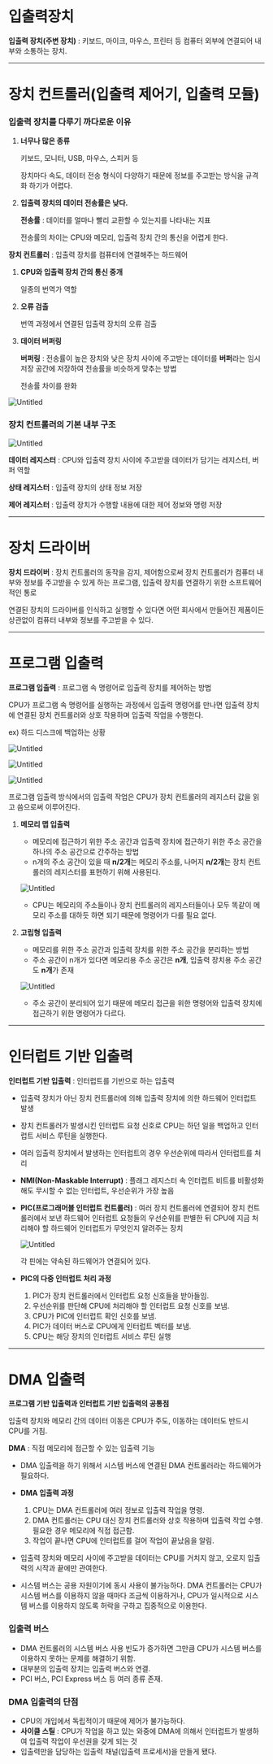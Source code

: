 # 입출력장치

**입출력 장치(주변 장치)** : 키보드, 마이크, 마우스, 프린터 등 컴퓨터 외부에 연결되어 내부와 소통하는 장치.

---

# 장치 컨트롤러(입출력 제어기, 입출력 모듈)

### **입출력 장치를 다루기 까다로운 이유**

1. **너무나 많은 종류**
    
    키보드, 모니터, USB, 마우스, 스피커 등 
    
    장치마다 속도, 데이터 전송 형식이 다양하기 때문에 정보를 주고받는 방식을 규격화 하기가 어렵다.
    
2. **입출력 장치의 데이터 전송률은 낮다.**
    
    **전송률** : 데이터를 얼마나 빨리 교환할 수 있는지를 나타내는 지표
    
    전송률의 차이는 CPU와 메모리, 입출력 장치 간의 통신을 어렵게 한다.
    

**장치 컨트롤러** : 입출력 장치를 컴퓨터에 연결해주는 하드웨어

1. **CPU와 입출력 장치 간의 통신 중개**
    
    일종의 번역가 역할
    
2. **오류 검출**
    
    번역 과정에서 연결된 입출력 장치의 오류 검출
    
3. **데이터 버퍼링**
    
    **버퍼링** : 전송률이 높은 장치와 낮은 장치 사이에 주고받는 데이터를 **버퍼**라는 임시 저장 공간에 저장하여 전송률을 비슷하게 맞추는 방법
    
    전송률 차이를 완화
    

![Untitled](https://github.com/DongHyeon1004/Computer-Structure/blob/main/%EC%BB%B4%ED%93%A8%ED%84%B0%20%EA%B5%AC%EC%A1%B0%2B%EC%9A%B4%EC%98%81%EC%B2%B4%EC%A0%9C/image/8-1.png)

### 장치 컨트롤러의 기본 내부 구조

![Untitled](https://github.com/DongHyeon1004/Computer-Structure/blob/main/%EC%BB%B4%ED%93%A8%ED%84%B0%20%EA%B5%AC%EC%A1%B0%2B%EC%9A%B4%EC%98%81%EC%B2%B4%EC%A0%9C/image/8-2.png)

**데이터 레지스터** : CPU와 입출력 장치 사이에 주고받을 데이터가 담기는 레지스터, 버퍼 역할

**상태 레지스터** : 입출력 장치의 상태 정보 저장

**제어 레지스터** : 입출력 장치가 수행할 내용에 대한 제어 정보와 명령 저장

---

# 장치 드라이버

**장치 드라이버** : 장치 컨트롤러의 동작을 감지, 제어함으로써 장치 컨트롤러가 컴퓨터 내부와 정보를 주고받을 수 있게 하는 프로그램, 입출력 장치를 연결하기 위한 소프트웨어적인 통로

연결된 장치의 드라이버를 인식하고 실행할 수 있다면 어떤 회사에서 만들어진 제품이든 상관없이 컴퓨터 내부와 정보를 주고받을 수 있다.

---

# 프로그램 입출력

**프로그램 입출력** : 프로그램 속 명령어로 입출력 장치를 제어하는 방법

CPU가 프로그램 속 명령어를 실행하는 과정에서 입출력 명령어를 만나면 입출력 장치에 연결된 장치 컨트롤러와 상호 작용하며 입출력 작업을 수행한다.

ex) 하드 디스크에 백업하는 상황

![Untitled](https://github.com/DongHyeon1004/Computer-Structure/blob/main/%EC%BB%B4%ED%93%A8%ED%84%B0%20%EA%B5%AC%EC%A1%B0%2B%EC%9A%B4%EC%98%81%EC%B2%B4%EC%A0%9C/image/8-3.png)

![Untitled](https://github.com/DongHyeon1004/Computer-Structure/blob/main/%EC%BB%B4%ED%93%A8%ED%84%B0%20%EA%B5%AC%EC%A1%B0%2B%EC%9A%B4%EC%98%81%EC%B2%B4%EC%A0%9C/image/8-4.png)

![Untitled](https://github.com/DongHyeon1004/Computer-Structure/blob/main/%EC%BB%B4%ED%93%A8%ED%84%B0%20%EA%B5%AC%EC%A1%B0%2B%EC%9A%B4%EC%98%81%EC%B2%B4%EC%A0%9C/image/8-5.png)

프로그램 입출력 방식에서의 입출력 작업은 CPU가 장치 컨트롤러의 레지스터 값을 읽고 씀으로써 이루어진다.

1. **메모리 맵 입출력**
    - 메모리에 접근하기 위한 주소 공간과 입출력 장치에 접근하기 위한 주소 공간을 하나의 주소 공간으로 간주하는 방법
    - n개의 주소 공간이 있을 때 **n/2개**는 메모리 주소를, 나머지 **n/2개**는 장치 컨트롤러의 레지스터를 표현하기 위해 사용된다.
    
    ![Untitled](https://github.com/DongHyeon1004/Computer-Structure/blob/main/%EC%BB%B4%ED%93%A8%ED%84%B0%20%EA%B5%AC%EC%A1%B0%2B%EC%9A%B4%EC%98%81%EC%B2%B4%EC%A0%9C/image/8-6.png)
    
    - CPU는 메모리의 주소들이나 장치 컨트롤러의 레지스터들이나 모두 똑같이 메모리 주소를 대하듯 하면 되기 때문에 명령어가 다를 필요 없다.

1. **고립형 입출력**
    - 메모리를 위한 주소 공간과 입출력 장치를 위한 주소 공간을 분리하는 방법
    - 주소 공간이 n개가 있다면 메모리용 주소 공간은 **n개**, 입출력 장치용 주소 공간도 **n개**가 존재
    
    ![Untitled](https://github.com/DongHyeon1004/Computer-Structure/blob/main/%EC%BB%B4%ED%93%A8%ED%84%B0%20%EA%B5%AC%EC%A1%B0%2B%EC%9A%B4%EC%98%81%EC%B2%B4%EC%A0%9C/image/8-7.png)
    
    - 주소 공간이 분리되어 있기 때문에 메모리 접근을 위한 명령어와 입출력 장치에 접근하기 위한 명령어가 다르다.

---

# 인터럽트 기반 입출력

**인터럽트 기반 입출력** : 인터럽트를 기반으로 하는 입출력

- 입출력 장치가 아닌 장치 컨트롤러에 의해 입출력 장치에 의한 하드웨어 인터럽트 발생
- 장치 컨트롤러가 발생시킨 인터럽트 요청 신호로 CPU는 하던 일을 백업하고 인터럽트 서비스 루틴을 실행한다.
- 여러 입출력 장치에서 발생하는 인터럽트의 경우 우선순위에 따라서 인터럽트를 처리
- **NMI(Non-Maskable Interrupt)** : 플래그 레지스터 속 인터럽트 비트를 비활성화해도 무시할 수 없는 인터럽트, 우선순위가 가장 높음
- **PIC(프로그래머블 인터럽트 컨트롤러)** : 여러 장치 컨트롤러에 연결되어 장치 컨트롤러에서 보낸 하드웨어 인터럽트 요청들의 우선순위를 판별한 뒤 CPU에 지금 처리해야 할 하드웨어 인터럽트가 무엇인지 알려주는 장치
    
    ![Untitled](https://github.com/DongHyeon1004/Computer-Structure/blob/main/%EC%BB%B4%ED%93%A8%ED%84%B0%20%EA%B5%AC%EC%A1%B0%2B%EC%9A%B4%EC%98%81%EC%B2%B4%EC%A0%9C/image/8-8.png)
    
    각 핀에는 약속된 하드웨어가 연결되어 있다.
    

- **PIC의 다중 인터럽트 처리 과정**
    1. PIC가 장치 컨트롤러에서 인터럽트 요청 신호들을 받아들임.
    2. 우선순위를 판단해 CPU에 처리해야 할 인터럽트 요청 신호를 보냄.
    3. CPU가 PIC에 인터럽트 확인 신호를 보냄.
    4. PIC가 데이터 버스로 CPU에게 인터럽트 벡터를 보냄.
    5. CPU는 해당 장치의 인터럽트 서비스 루틴 실행

---

# DMA 입출력

**프로그램 기반 입출력과 인터럽트 기반 입출력의 공통점**

입출력 장치와 메모리 간의 데이터 이동은 CPU가 주도, 이동하는 데이터도 반드시 CPU를 거침.

**DMA** : 직접 메모리에 접근할 수 있는 입출력 기능

- DMA 입출력을 하기 위해서 시스템 버스에 연결된 DMA 컨트롤러라는 하드웨어가 필요하다.

- **DMA 입출력 과정**
    1. CPU는 DMA 컨트롤러에 여러 정보로 입출력 작업을 명령.
    2. DMA 컨트롤러는 CPU 대신 장치 컨트롤러와 상호 작용하며 입출력 작업 수행. 필요한 경우 메모리에 직접 접근함.
    3. 작업이 끝나면 CPU에 인터럽트를 걸어 작업이 끝났음을 알림.

- 입출력 장치와 메모리 사이에 주고받을 데이터는 CPU를 거치지 않고, 오로지 입출력의 시작과 끝에만 관여한다.
- 시스템 버스는 공용 자원이기에 동시 사용이 불가능하다. DMA 컨트롤러는 CPU가 시스템 버스를 이용하지 않을 때마다 조금씩 이용하거나, CPU가 일시적으로 시스템 버스를 이용하지 않도록 허락을 구하고 집중적으로 이용한다.

### 입출력 버스

- DMA 컨트롤러의 시스템 버스 사용 빈도가 증가하면 그만큼 CPU가 시스템 버스를 이용하지 못하는 문제를 해결하기 위함.
- 대부분의 입출력 장치는 입출력 버스와 연결.
- PCI 버스, PCI Express 버스 등 여러 종류 존재.

### DMA 입출력의 단점

- CPU의 개입에서 독립적이기 때문에 제어가 불가능하다.
- **사이클 스틸** : CPU가 작업을 하고 있는 와중에 DMA에 의해서 인터럽트가 발생하여 입출력 작업이 우선권을 갖게 되는 것
- 입출력만을 담당하는 입출력 채널(입출력 프로세서)을 만들게 됐다.
